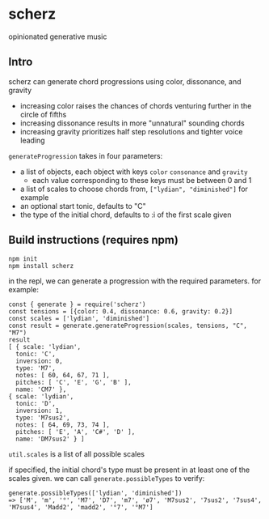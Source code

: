 # scherz
opinionated generative music

## Intro

scherz can generate chord progressions using color, dissonance, and gravity
-  increasing color raises the chances of chords venturing further in the circle of fifths
-  increasing dissonance results in more "unnatural" sounding chords
-  increasing gravity prioritizes half step resolutions and tighter voice leading

`generateProgression` takes in four parameters:
  - a list of objects, each object with keys `color` `consonance` and `gravity`
    - each value corresponding to these keys must be between 0 and 1
  - a list of scales to choose chords from, `["lydian", "diminished"]` for example
  - an optional start tonic, defaults to "C"
  - the type of the initial chord, defaults to :i of the first scale given
  
## Build instructions (requires npm)
  ```
  npm init
  npm install scherz
  ```
  
in the repl, we can generate a progression with the required parameters.  for example:
  
  ```
  const { generate } = require('scherz')
  const tensions = [{color: 0.4, dissonance: 0.6, gravity: 0.2}]
  const scales = ['lydian', 'diminished']
  const result = generate.generateProgression(scales, tensions, "C", "M7")
  result
  [ { scale: 'lydian',
    tonic: 'C',
    inversion: 0,
    type: 'M7',
    notes: [ 60, 64, 67, 71 ],
    pitches: [ 'C', 'E', 'G', 'B' ],
    name: 'CM7' },
  { scale: 'lydian',
    tonic: 'D',
    inversion: 1,
    type: 'M7sus2',
    notes: [ 64, 69, 73, 74 ],
    pitches: [ 'E', 'A', 'C#', 'D' ],
    name: 'DM7sus2' } ]
  ```

`util.scales` is a list of all possible scales

if specified, the initial chord's type must be present in at least one of the scales given.  we can call `generate.possibleTypes` to verify:
  ```
  generate.possibleTypes(['lydian', 'diminished'])
  => ['M', 'm', '°', 'M7', 'D7', 'm7', 'ø7', 'M7sus2', '7sus2', '7sus4', 'M7sus4', 'Madd2', 'madd2', '°7', '°M7']
  ```
